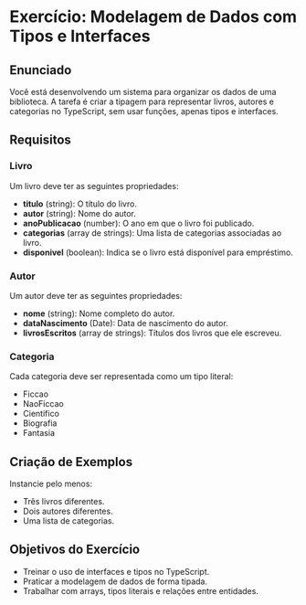 # Exercício: Modelagem de Dados com Tipos e Interfaces

## Enunciado

Você está desenvolvendo um sistema para organizar os dados de uma biblioteca. A tarefa é criar a tipagem para representar livros, autores e categorias no TypeScript, sem usar funções, apenas tipos e interfaces.

## Requisitos

### Livro

Um livro deve ter as seguintes propriedades:
- **titulo** (string): O título do livro.
- **autor** (string): Nome do autor.
- **anoPublicacao** (number): O ano em que o livro foi publicado.
- **categorias** (array de strings): Uma lista de categorias associadas ao livro.
- **disponivel** (boolean): Indica se o livro está disponível para empréstimo.

### Autor

Um autor deve ter as seguintes propriedades:
- **nome** (string): Nome completo do autor.
- **dataNascimento** (Date): Data de nascimento do autor.
- **livrosEscritos** (array de strings): Títulos dos livros que ele escreveu.

### Categoria

Cada categoria deve ser representada como um tipo literal:
- Ficcao
- NaoFiccao
- Cientifico
- Biografia
- Fantasia

## Criação de Exemplos

Instancie pelo menos:
- Três livros diferentes.
- Dois autores diferentes.
- Uma lista de categorias.

## Objetivos do Exercício

- Treinar o uso de interfaces e tipos no TypeScript.
- Praticar a modelagem de dados de forma tipada.
- Trabalhar com arrays, tipos literais e relações entre entidades.